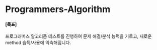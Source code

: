 # Programmers-Algorithm

#### [목표]
프로그래머스 알고리즘 테스트를 진행하여 문제 해결/분석 능력을 기르고, 새로운 method 습득/사용에 익숙해집니다.
